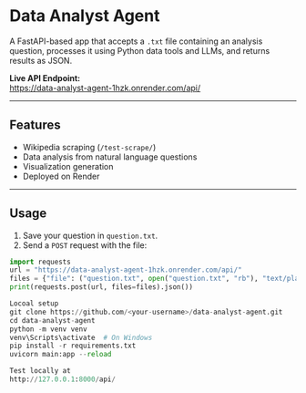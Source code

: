 # Data Analyst Agent

A FastAPI-based app that accepts a `.txt` file containing an analysis question, processes it using Python data tools and LLMs, and returns results as JSON.  

**Live API Endpoint:**  
https://data-analyst-agent-1hzk.onrender.com/api/

---

## Features
- Wikipedia scraping (`/test-scrape/`)
- Data analysis from natural language questions
- Visualization generation
- Deployed on Render

---

## Usage
1. Save your question in `question.txt`.
2. Send a `POST` request with the file:
```python
import requests
url = "https://data-analyst-agent-1hzk.onrender.com/api/"
files = {"file": ("question.txt", open("question.txt", "rb"), "text/plain")}
print(requests.post(url, files=files).json())

Locoal setup
git clone https://github.com/<your-username>/data-analyst-agent.git
cd data-analyst-agent
python -m venv venv
venv\Scripts\activate  # On Windows
pip install -r requirements.txt
uvicorn main:app --reload

Test locally at
http://127.0.0.1:8000/api/


